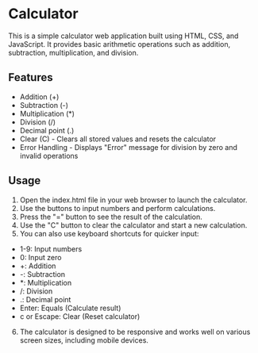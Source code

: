 # Calculator

This is a simple calculator web application built using HTML, CSS, and JavaScript. It provides basic arithmetic operations such as addition, subtraction, multiplication, and division.

## Features

- Addition (+)
- Subtraction (-)
- Multiplication (*)
- Division (/)
- Decimal point (.)
- Clear (C) - Clears all stored values and resets the calculator
- Error Handling - Displays "Error" message for division by zero and invalid operations

## Usage

1. Open the index.html file in your web browser to launch the calculator.
2. Use the buttons to input numbers and perform calculations.
3. Press the "=" button to see the result of the calculation.
4. Use the "C" button to clear the calculator and start a new calculation.
5. You can also use keyboard shortcuts for quicker input:
- 1-9: Input numbers
- 0: Input zero
- +: Addition
- -: Subtraction
- *: Multiplication
- /: Division
- .: Decimal point
- Enter: Equals (Calculate result)
- c or Escape: Clear (Reset calculator)
6. The calculator is designed to be responsive and works well on various screen sizes, including mobile devices.